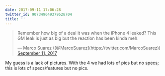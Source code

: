```yaml
---
date: 2017-09-11 17:06:28
twitter_id: 907349649379528704
title: ''
---
```


<blockquote class="twitter-tweet"><p lang="en" dir="ltr">Remember how big of a deal it was when the iPhone 4 leaked? This GM leak is just as big but the reaction has been kinda meh.</p>&mdash; Marco Suarez ([@MarcoSuarez](https://twitter.com/MarcoSuarez)) <a href="https://twitter.com/MarcoSuarez/status/907348644071964672?ref_src=twsrc%5Etfw">September 11, 2017</a></blockquote>
<script async src="https://platform.twitter.com/widgets.js" charset="utf-8"></script>

My guess is a lack of pictures. With the 4 we had lots of pics but no specs; this is lots of specs/features but no pics.
